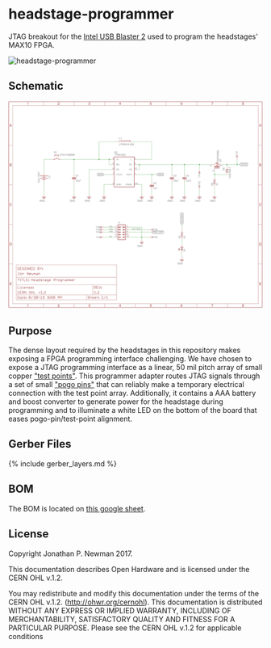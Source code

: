# headstage-programmer
JTAG breakout for the [Intel USB Blaster
2](https://www.digikey.com/short/qqw7hm) used to program the headstages' MAX10
FPGA.

![headstage-programmer](./img/headstage-programmer.png)

## Schematic
![headstage-programmer Schematic](./img/headstage-programmer_schematic.png)

## Purpose
The dense layout required by the headstages in this repository makes exposing a
FPGA programming interface challenging. We have chosen to expose a JTAG
programming interface as a linear, 50 mil pitch array of small copper ["test
points"](https://en.wikipedia.org/wiki/Test_point). This programmer adapter
routes JTAG signals through a set of small ["pogo
pins"](https://en.wikipedia.org/wiki/Pogo_pin) that can reliably make a
temporary electrical connection with the test point array. Additionally, it
contains a AAA battery and boost converter to generate power for the headstage
during programming and to illuminate a white LED on the bottom of the board
that eases pogo-pin/test-point alignment.

## Gerber Files
{% include gerber_layers.md %}

## BOM
The BOM is located on [this google
sheet](https://docs.google.com/spreadsheets/d/1F-KWcdvH_63iXjZf0cgCfDiFX6XXW3qw6rlR8DZrFpQ/edit#gid=673969549).

## License
Copyright Jonathan P. Newman 2017.

This documentation describes Open Hardware and is licensed under the
CERN OHL v.1.2.

You may redistribute and modify this documentation under the terms of the CERN
OHL v.1.2. (http://ohwr.org/cernohl). This documentation is distributed WITHOUT
ANY EXPRESS OR IMPLIED WARRANTY, INCLUDING OF MERCHANTABILITY, SATISFACTORY
QUALITY AND FITNESS FOR A PARTICULAR PURPOSE. Please see the CERN OHL v.1.2 for
applicable conditions
